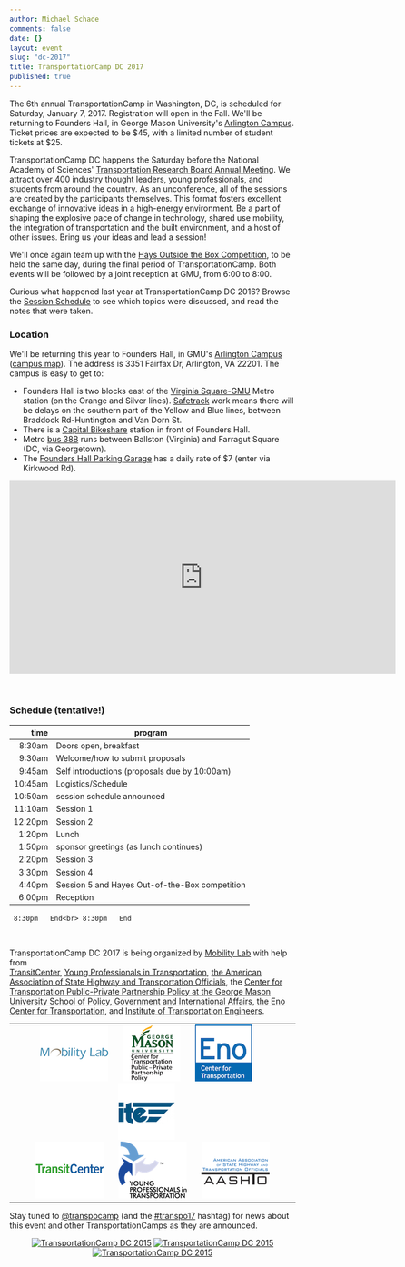 ```yaml
---
author: Michael Schade
comments: false
date: {}
layout: event
slug: "dc-2017"
title: TransportationCamp DC 2017
published: true
---
```

The 6th annual TransportationCamp in Washington, DC, is scheduled for Saturday, January 7, 2017.
Registration will open in the Fall. We'll be returning to Founders Hall, in George Mason University's [Arlington Campus](http://arlington.gmu.edu/). Ticket prices are expected to be $45, with a limited number of student tickets at $25.

TransportationCamp DC happens the Saturday before the National Academy of Sciences' [Transportation Research Board Annual Meeting](http://www.trb.org/AnnualMeeting/). We
attract over 400 industry thought leaders, young professionals, and students from around the country.
As an unconference, all of the sessions are created by the participants themselves.
This format fosters excellent exchange of innovative ideas in a high-energy environment.
Be a part of shaping the explosive pace of change in technology, shared use mobility, the integration of transportation and the built environment, and a host of other issues.
Bring us your ideas and lead a session!

We'll once again team up with the [Hays Outside the Box Competition](http://outsidethebox.gmu.edu), to be held the same day, during the final
period of TransportationCamp. Both events will be followed by a joint reception at GMU, from 6:00 to 8:00.

Curious what happened last year at TransportationCamp DC 2016? Browse the [Session Schedule](http://transportationcamp.org/events/dc-2016/schedule.html) to see which topics were discussed,
and read the notes that were taken.

### Location

We'll be returning this year to Founders Hall, in GMU's [Arlington Campus](http://arlington.gmu.edu/) ([campus map](http://info.gmu.edu/Maps/ArlingtonMap15.pdf)).
The address is 3351 Fairfax Dr, Arlington, VA 22201. The campus is easy to get to:

  * Founders Hall is two blocks east of the [Virginia Square-GMU](http://www.wmata.com/rail/station_detail.cfm?station_id=98) Metro station (on the Orange and Silver lines). [Safetrack](http://wmata.com/rail/safetrack.cfm) work means there will be delays on the southern part of the Yellow and Blue lines, between Braddock Rd-Huntington and Van Dorn St.
  * There is a [Capital Bikeshare](http://www.capitalbikeshare.com/) station in front of Founders Hall.
  * Metro [bus 38B](http://www.wmata.com/bus/timetables/view.cfm?line=12) runs between Ballston (Virginia) and Farragut Square (DC, via Georgetown).
  * The [Founders Hall Parking Garage](http://parking.gmu.edu/arlingtoncampusparking.html)
  has a daily rate of $7 (enter via Kirkwood Rd).

<iframe align="center" src="https://www.google.com/maps/embed?pb=!1m18!1m12!1m3!1d1552.8558231973786!2d-77.10089523808!3d38.88483864213981!2m3!1f0!2f0!3f0!3m2!1i1024!2i768!4f13.1!3m3!1m2!1s0x89b7b6828ba038d9%3A0xdc8b8bb98b169604!2sGeorge+Mason+University-Arlington+Campus!5e0!3m2!1sen!2sus!4v1412725299805" width="680" height="340" frameborder="0" style="border:0"></iframe>

&nbsp;

### Schedule (tentative!)

time | program
---: | ---
8:30am | Doors open, breakfast
9:30am | Welcome/how to submit proposals
9:45am | Self introductions (proposals due by 10:00am)
10:45am | Logistics/Schedule
10:50am | session schedule announced
11:10am | Session 1
12:20pm | Session 2
1:20pm | Lunch
1:50pm | sponsor greetings (as lunch continues)
2:20pm | Session 3
3:30pm | Session 4
4:40pm | Session 5 and Hayes Out-of-the-Box competition
6:00pm | Reception

``
8:30pm   End<br>
 8:30pm   End``

&nbsp;

TransportationCamp DC 2017 is being organized by [Mobility Lab](http://mobilitylab.org/) with help from  
[TransitCenter](http://transitcenter.org/),
[Young Professionals in Transportation](http://yptransportation.org/),
[the American Association of State Highway and Transportation Officials](http://www.transportation.org/),
the [Center for Transportation Public-Private Partnership Policy at the George Mason University School of Policy, Government and International Affairs](http://p3policy.gmu.edu/),
[the Eno Center for Transportation](https://www.enotrans.org/), and
[Institute of Transportation Engineers](http://www.ite.org/).

<table cellpadding="0" cellspacing="0" border="0" width="100%">
<tr><td width="100%" align="center" valign="middle">
<img src="logo-mobilitylab120x100.png"> &nbsp;&nbsp;&nbsp;&nbsp;&nbsp;
<img src="logo-gmuctpppp100x100.png"> &nbsp;&nbsp;&nbsp;&nbsp;&nbsp;
<img src="logo-eno100x100.png"> &nbsp;&nbsp;&nbsp;&nbsp;&nbsp;
<img src="logo-ite100x100.png"> &nbsp;&nbsp;&nbsp;&nbsp;&nbsp;<br>
<img src="logo-transitcenter120x100.png"> &nbsp;&nbsp;&nbsp;&nbsp;&nbsp;
<img src="logo-ypt120x100.png"> &nbsp;&nbsp;&nbsp;&nbsp;&nbsp;
<img src="logo-aashto120x100.png">
</td></tr>
</table>

Stay tuned to [@transpocamp](https://twitter.com/transpocamp) (and the [#transpo17](https://twitter.com/search?q=%23transpo17) hashtag)
for news about this event and other TransportationCamps as they are announced.

<p align="center">
<a href="https://www.flickr.com/photos/mvjantzen/15662555003/" title="TransportationCamp DC 2015"><img src="https://farm8.staticflickr.com/7496/15662555003_46ee1c9fa6_m.jpg" width="198" height="132" alt="TransportationCamp DC 2015"></a>
<a href="https://www.flickr.com/photos/mvjantzen/15663480523/" title="The Board"><img src="https://farm9.staticflickr.com/8641/15663480523_4180b79746_m.jpg" width="198" height="132" alt="TransportationCamp DC 2015"></a>
<a href="https://www.flickr.com/photos/mvjantzen/16281595951/" title="Founders Hall"><img src="https://farm8.staticflickr.com/7512/16281595951_b0d6039a92_m.jpg" width="198" height="132" alt="TransportationCamp DC 2015"></a>
</p>
